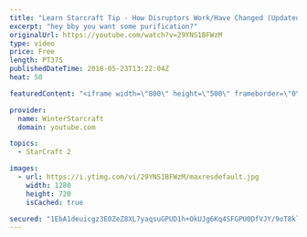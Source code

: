 ```yaml
---
title: "Learn Starcraft Tip - How Disruptors Work/Have Changed (Updated Patch 4.0 2018)"
excerpt: "hey bby you want some purification?"
originalUrl: https://youtube.com/watch?v=29YNS1BFWzM
type: video
price: Free
length: PT37S
publishedDateTime: 2018-05-23T13:22:04Z
heat: 50

featuredContent: "<iframe width=\"800\" height=\"500\" frameborder=\"0\" src=\"https://www.youtube.com/embed/29YNS1BFWzM\" allow=\"accelerometer; autoplay; encrypted-media; gyroscope; picture-in-picture\" allowfullscreen></iframe>"

provider:
  name: WinterStarcraft
  domain: youtube.com

topics:
  - StarCraft 2

images:
  - url: https://i.ytimg.com/vi/29YNS1BFWzM/maxresdefault.jpg
    width: 1280
    height: 720
    isCached: true

secured: "1EbA1deuicgz3E0ZeZ8XL7yaqsuGPUD1h+OkUJg6Kq4SFGPU0DfVJY/9oT8kl2R/ptuXEvjaacAJoTRd/ntRcjQkPoUQ+RKuakUu/OGf3zRYbRfzvr0Xqdo2Ko+bx7GnnBarp+IkUYdmxVNCbx3lAyVCh2DEKqR0GrOqc02MCtb9qjdu8V0IivNzb0uiif/hgTjTBxd3QQxUbm7ZVhE1x5BvmJyyCtPqR+v77rJTiNaJIDk1qIOQ1KYY94YQ54xnzvneup6/UJ3GsKFhB0ukMr6OHOqt/k/hTGBF5ftZt2AzQb25ZCEovd8R/tfLRKadK8iOPnTGev73PNLOQEWaFChdFkvd4L/6pY2xy01djPfplJdquovtBGmK+6Hl0MJMdpln2CoYtOHJFvmdG6a0FTlJxYXD35GrKXkdvgO70zU=;1XBHRE0H2pSjZIog/0BPKQ=="
---
```


